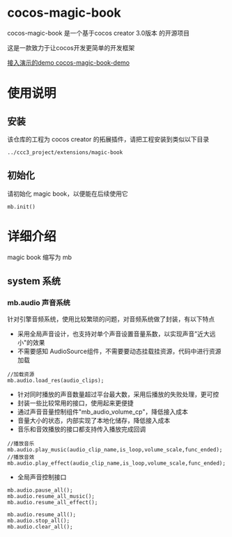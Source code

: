 # cocos-magic-book

cocos-magic-book 是一个基于cocos creator 3.0版本 的开源项目

这是一款致力于让cocos开发更简单的开发框架

[接入演示的demo cocos-magic-book-demo](https://gitee.com/magician-f/cocos-magic-book-demo)

# 使用说明

## 安装

该仓库的工程为 cocos creator 的拓展插件，请把工程安装到类似以下目录
```
../ccc3_project/extensions/magic-book
```

## 初始化

请初始化 magic book，以便能在后续使用它
```
mb.init()
```

# 详细介绍

magic book 缩写为 mb

## system 系统

### mb.audio 声音系统

针对引擎音频系统，使用比较繁琐的问题，对音频系统做了封装，有以下特点
* 采用全局声音设计，也支持对单个声音设置音量系数，以实现声音"近大远小"的效果
* 不需要感知 AudioSource组件，不需要要动态挂载挂资源，代码中进行资源加载
```
//加载资源
mb.audio.load_res(audio_clips);
```
* 针对同时播放的声音数量超过平台最大数，采用后播放的失败处理，更可控
* 封装一些比较常用的接口，使用起来更便捷
* 通过声音音量控制组件"mb_audio_volume_cp"，降低接入成本
* 音量大小的状态，内部实现了本地化储存，降低接入成本
* 音乐和音效播放的接口都支持传入播放完成回调
```
//播放音乐
mb.audio.play_music(audio_clip_name,is_loop,volume_scale,func_ended);
//播放音效
mb.audio.play_effect(audio_clip_name,is_loop,volume_scale,func_ended);
```
* 全局声音控制接口
```
mb.audio.pause_all();
mb.audio.resume_all_music();
mb.audio.resume_all_effect();

mb.audio.resume_all();
mb.audio.stop_all();
mb.audio.clear_all();
```
